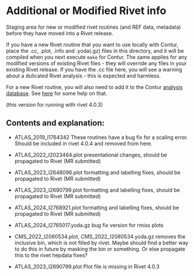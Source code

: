 # Additional or Modified Rivet info

Staging area for new or modified rivet routines (and REF data, metadata) before they have moved into
a Rivet release.

If you have a new Rivet routine that you want to use locally with Contur, place the .cc, .plot, .info and .yoda(.gz) files in this directory, and it will be compiled when you next execute `make` for Contur. The same applies for any modified versions of existing Rivet files - they will override any files in your existing Rivet release. If you have the .cc file here, you will see a warning about a dulicated Rivet analysis - this is expected and harmless.

For a new Rivet routine, you will also need to add it to the Contur [analysis database](../DB/analysis.sql). See [here](../DB/README.md) for some help on that.

(this version for running with rivet 4.0.3)

## Contents and explanation:

- ATLAS_2019_I1764342 These routines have a bug fix for a scaling error. Should be included in rivet 4.0.4 and removed from here.

- ATLAS_2022_I2023464.plot presentational changes, should be propagated to Rivet (MR submitted)

- ATLAS_2023_I2648096.plot formatting and labelling fixes, should be propagated to Rivet (MR submitted)

- ATLAS_2023_I2690799.plot formatting and labelling fixes, should be propagated to Rivet (MR submitted)

- ATLAS_2024_I2768921.plot formatting and labelling fixes, should be propagated to Rivet (MR submitted)

- ATLAS_2024_I2765017.yoda.gz bug fix version for rmiss plots

- CMS_2022_I2080534.plot, CMS_2022_I2080534.yoda.gz removes the inclusive bin, which is not filled by rivet. Maybe should find a better way to do this in future by masking the bin or something. Or else propagate this to the rivet hepdata fixes?

- ATLAS_2023_I2690799.plot Plot file is missing in Rivet 4.0.3


   

